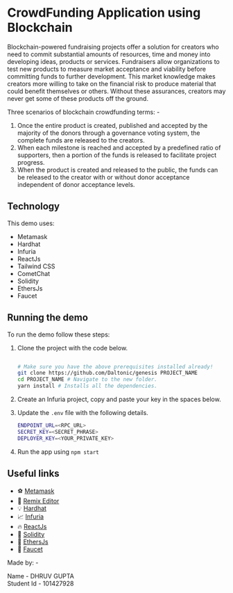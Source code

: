 # CrowdFunding Application using Blockchain

Blockchain-powered fundraising projects offer a solution for creators who need to commit substantial amounts of resources, time and money into developing ideas, products or services. Fundraisers allow organizations to test new products to measure market acceptance and viability before committing funds to further development. This market knowledge makes creators more willing to take on the financial risk to produce material that could benefit themselves or others. Without these assurances, creators may never get some of these products off the ground.

Three scenarios of blockchain crowdfunding terms: -

1. Once the entire product is created, published and accepted by the majority of the donors through a governance voting system, the complete funds are released to the creators.
2. When each milestone is reached and accepted by a predefined ratio of supporters, then a portion of the funds is released to facilitate project progress.
3. When the product is created and released to the public, the funds can be released to the creator with or without donor acceptance independent of donor acceptance levels.

## Technology

This demo uses:

- Metamask
- Hardhat
- Infuria
- ReactJs
- Tailwind CSS
- CometChat
- Solidity
- EthersJs
- Faucet

## Running the demo

To run the demo follow these steps:

1. Clone the project with the code below.

   ```sh

   # Make sure you have the above prerequisites installed already!
   git clone https://github.com/Daltonic/genesis PROJECT_NAME
   cd PROJECT_NAME # Navigate to the new folder.
   yarn install # Installs all the dependencies.
   ```

2. Create an Infuria project, copy and paste your key in the spaces below.
3. Update the `.env` file with the following details.

   ```sh
   ENDPOINT_URL=<RPC_URL>
   SECRET_KEY=<SECRET_PHRASE>
   DEPLOYER_KEY=<YOUR_PRIVATE_KEY>
   ```

4. Run the app using `npm start`
   <br/>

## Useful links

- ⚽ [Metamask](https://metamask.io/)
- 🚀 [Remix Editor](https://remix.ethereum.org/)
- 💡 [Hardhat](https://hardhat.org/)
- 📈 [Infuria](https://infura.io/)
- 🔥 [ReactJs](https://reactjs.org/)
- 🐻 [Solidity](https://soliditylang.org/)
- 👀 [EthersJs](https://docs.ethers.io/v5/)
- 🎅 [Faucet](https://faucets.chain.link/rinkeby)

Made by: -

Name - DHRUV GUPTA</br>
Student Id - 101427928

